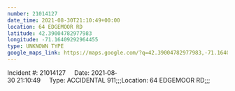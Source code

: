 ```yaml
---
number: 21014127
date_time: 2021-08-30T21:10:49+00:00
location: 64 EDGEMOOR RD
latitude: 42.39004782977983
longitude: -71.16409292964455
type: UNKNOWN TYPE
google_maps_link: https://maps.google.com/?q=42.39004782977983,-71.16409292964455
---
```


Incident #: 21014127     Date: 2021‐08‐30 21:10:49     Type: ACCIDENTAL 911;;;Location: 64 EDGEMOOR RD;;;
